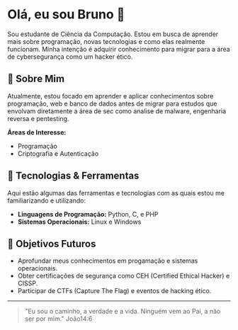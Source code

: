 # Olá, eu sou Bruno 👋

Sou estudante de Ciência da Computação. Estou em busca de aprender mais sobre programação, novas tecnologias e como elas realmente funcionam. Minha intenção é adquirir conhecimento para migrar para a área de cybersegurança como um hacker ético. 

## 🚀 Sobre Mim

Atualmente, estou focado em aprender e aplicar conhecimentos sobre programação, web e banco de dados antes de migrar para estudos que envolvam diretamente a área de sec como analise de malware, engenharia reversa e pentesting.

**Áreas de Interesse:**
- Programação
- Criptografia e Autenticação

## 🔧 Tecnologias & Ferramentas

Aqui estão algumas das ferramentas e tecnologias com as quais estou me familiarizando e utilizando:

- **Linguagens de Programação:** Python, C, e PHP
- **Sistemas Operacionais:** Linux e Windows

## 🎯 Objetivos Futuros

- Aprofundar meus conhecimentos em progamação e sistemas operacionais.
- Obter certificações de segurança como CEH (Certified Ethical Hacker) e CISSP.
- Participar de CTFs (Capture The Flag) e eventos de hacking ético.

---

> "Eu sou o caminho, a verdade e a vida. Ninguém vem ao Pai, a não ser por mim." João14:6

